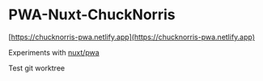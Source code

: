 # PWA-Nuxt-ChuckNorris

[https://chucknorris-pwa.netlify.app](https://chucknorris-pwa.netlify.app)

Experiments with [nuxt/pwa](https://pwa.nuxtjs.org/)

Test git worktree
